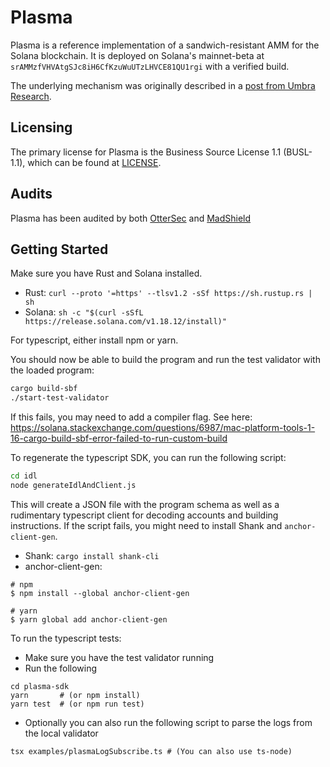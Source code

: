 # Plasma

Plasma is a reference implementation of a sandwich-resistant AMM for the Solana blockchain. It is deployed on Solana's mainnet-beta at `srAMMzfVHVAtgSJc8iH6CfKzuWuUTzLHVCE81QU1rgi` with a verified build.

The underlying mechanism was originally described in a [post from Umbra Research](https://www.umbraresearch.xyz/writings/sandwich-resistant-amm).

## Licensing

The primary license for Plasma is the Business Source License 1.1 (BUSL-1.1), which can be found at [LICENSE](https://github.com/Ellipsis-Labs/plasma/blob/master/LICENSE).

## Audits

Plasma has been audited by both [OtterSec](audits/OtterSec.pdf) and [MadShield](audits/MadShield.pdf)

## Getting Started

Make sure you have Rust and Solana installed.

- Rust: `curl --proto '=https' --tlsv1.2 -sSf https://sh.rustup.rs | sh`
- Solana: `sh -c "$(curl -sSfL https://release.solana.com/v1.18.12/install)"`

For typescript, either install npm or yarn.

You should now be able to build the program and run the test validator with the loaded program:

```bash
cargo build-sbf
./start-test-validator
```

If this fails, you may need to add a compiler flag. See here: https://solana.stackexchange.com/questions/6987/mac-platform-tools-1-16-cargo-build-sbf-error-failed-to-run-custom-build

To regenerate the typescript SDK, you can run the following script:

```bash
cd idl
node generateIdlAndClient.js
```

This will create a JSON file with the program schema as well as a rudimentary typescript client for decoding accounts and building instructions. If the script fails, you might need to install Shank and `anchor-client-gen`.

- Shank: `cargo install shank-cli`
- anchor-client-gen:

```
# npm
$ npm install --global anchor-client-gen

# yarn
$ yarn global add anchor-client-gen
```

To run the typescript tests:

- Make sure you have the test validator running
- Run the following

```
cd plasma-sdk
yarn       # (or npm install)
yarn test  # (or npm run test)
```

- Optionally you can also run the following script to parse the logs from the local validator

```
tsx examples/plasmaLogSubscribe.ts # (You can also use ts-node)
```
